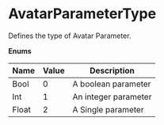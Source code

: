 # AvatarParameterType

Defines the type of Avatar Parameter.

**Enums**

Name | Value | Description
--- | --- | ---
Bool | 0 | A boolean parameter
Int | 1 | An integer parameter
Float | 2 | A Single parameter